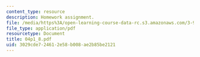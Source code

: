 ```yaml
---
content_type: resource
description: Homework assignment.
file: /media/https%3A/open-learning-course-data-rc.s3.amazonaws.com/3-91-mechanical-behavior-of-plastics-spring-2007/3029cde724612e58b008ae2b85be2121_04p1_8.pdf
file_type: application/pdf
resourcetype: Document
title: 04p1_8.pdf
uid: 3029cde7-2461-2e58-b008-ae2b85be2121
---
```

